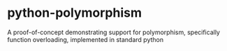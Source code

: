 # python-polymorphism
A proof-of-concept demonstrating support for polymorphism, specifically function overloading, implemented in standard python
